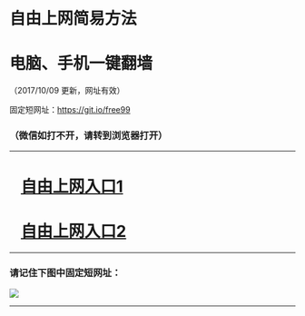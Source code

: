 ﻿# 自由上网简易方法

# 电脑、手机一键翻墙

（2017/10/09 更新，网址有效）

固定短网址：https://git.io/free99

### （微信如打不开，请转到浏览器打开）


***





# &nbsp;&nbsp; <a href="http://ft123991894.fwq-tz-1001.info/fwqtz01.html?t=100900116850 " target="_blank">自由上网入口1</a>
# &nbsp;&nbsp; <a href="http://ft2759724551.fwq-tz-1002.info/fwqtz02.html?t=100900119482 " target="_blank">自由上网入口2</a>
***

### 请记住下图中固定短网址：

<img src="https://s3-us-west-2.amazonaws.com/fwq-1001/yjfq-20170905okok.png" /> 


***

